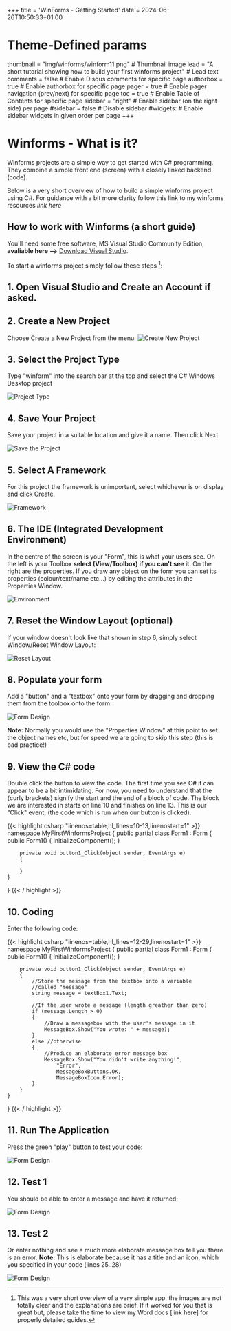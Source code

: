 +++
title = 'WinForms - Getting Started'
date = 2024-06-26T10:50:33+01:00


# Theme-Defined params
thumbnail = "img/winforms/winform11.png" # Thumbnail image
lead = "A short tutorial showing how to build your first winforms project" # Lead text
comments = false # Enable Disqus comments for specific page
authorbox = true # Enable authorbox for specific page
pager = true # Enable pager navigation (prev/next) for specific page
toc = true # Enable Table of Contents for specific page
sidebar = "right" # Enable sidebar (on the right side) per page
#sidebar = false # Disable sidebar 
#widgets: # Enable sidebar widgets in given order per page
+++

# Winforms - What is it?
Winforms projects are a simple way to get started with C# programming.  They combine a simple front end (screen) with a closely linked backend (code).

Below is a very short overview of how to build a simple winforms project using C#.  For guidance with a bit more clarity follow this link to my winforms resources *link here*

## How to work with Winforms (a short guide)

You'll need some free software, MS Visual Studio Community Edition, **avaliable here -->** [Download Visual Studio](https://visualstudio.microsoft.com/thank-you-downloading-visual-studio/?sku=Community&channel=Release&version=VS2022&source=VSLandingPage&cid=2030&passive=false).

To start a winforms project simply follow these steps [^1]:

## 1. Open Visual Studio and Create an Account if asked.

## 2. Create a New Project
Choose Create a New Project from the menu:
![Create New Project](/img/winforms/winform1.png)

## 3. Select the Project Type
Type "winform" into the search bar at the top and select the C# Windows Desktop project

![Project Type](/img/winforms/winform2.png)

## 4. Save Your Project
Save your project in a suitable location and give it a name.  Then click Next.

![Save the Project](/img/winforms/winform3.png)

## 5. Select A Framework
For this project the framework is unimportant, select whichever is on display and click Create.

![Framework](/img/winforms/winform4.png)

## 6. The IDE (Integrated Development Environment)
In the centre of the screen is your "Form", this is what your users see.  On the left is your Toolbox **select (View/Toolbox) if you can't see it**.  On the right are the properties.  If you draw any object on the form you can set its properties (colour/text/name etc...) by editing the attributes in the Properties Window.

![Environment](/img/winforms/winform5.png)

## 7. Reset the Window Layout (optional)
If your window doesn't look like that shown in step 6, simply select Window/Reset Window Layout:

![Reset Layout](/img/winforms/winform6.png)

## 8. Populate your form
Add a "button" and a "textbox" onto your form by dragging and dropping them from the toolbox onto the form:

![Form Design](/img/winforms/winform7.png)

**Note:** Normally you would use the "Properties Window" at this point to set the object names etc, but for speed we are going to skip this step (this is bad practice!)

## 9.  View the C# code
Double click the button to view the code.  The first time you see C# it can appear to be a bit intimidating.  For now, you need to understand that the {curly brackets} signify the start and the end of a block of code.  The block we are interested in starts on line 10 and finishes on line 13.  This is our "Click" event, (the code which is run when our button is clicked).

<!-- Highlight the code on lines 10-13, number the lines from 1 alternative: < highlight go "linenos=table,hl_lines=8 15-17,linenostart=199" >-->
{{< highlight csharp "linenos=table,hl_lines=10-13,linenostart=1" >}}
namespace MyFirstWinformsProject
{
    public partial class Form1 : Form
    {
        public Form1()
        {
            InitializeComponent();
        }

        private void button1_Click(object sender, EventArgs e)
        {
            
        }
    }
}
{{< / highlight >}}

## 10. Coding
Enter the following code:
<!-- Highlight the code on lines 12-29, number the lines from 1 alternative < highlight go "linenos=table,hl_lines=8 15-17,linenostart=199" > -->
{{< highlight csharp "linenos=table,hl_lines=12-29,linenostart=1" >}}
namespace MyFirstWinformsProject
{
    public partial class Form1 : Form
    {
        public Form1()
        {
            InitializeComponent();
        }

        private void button1_Click(object sender, EventArgs e)
        {
            //Store the message from the textbox into a variable
            //called "message"
            string message = textBox1.Text;

            //If the user wrote a message (length greather than zero)
            if (message.Length > 0)
            {
                //Draw a messagebox with the user's message in it
                MessageBox.Show("You wrote: " + message);
            }
            else //otherwise
            {
                //Produce an elaborate error message box
                MessageBox.Show("You didn't write anything!",
                    "Error", 
                    MessageBoxButtons.OK,
                    MessageBoxIcon.Error);
            }
        }
    }
}
{{< / highlight >}}

## 11. Run The Application
Press the green "play" button to test your code:

![Form Design](/img/winforms/winform10.png)

## 12. Test 1
You should be able to enter a message and have it returned:

![Form Design](/img/winforms/winform11.png)

## 13. Test 2
Or enter nothing and see a much more elaborate message box tell you there is an error.  **Note:** This is elaborate because it has a title and an icon, which you specified in your code (lines 25..28)

![Form Design](/img/winforms/winform12.png)


[^1]: This was a very short overview of a very simple app, the images are not totally clear and the explanations are brief.  If it worked for you that is great but, please take the time to view my Word docs [link here] for properly detailed guides.